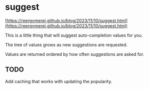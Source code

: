 # suggest

[https://reergymerej.github.io/blog/2023/11/10/suggest.html](https://reergymerej.github.io/blog/2023/11/10/suggest.html)

This is a little thing that will suggest auto-completion values for you.

The tree of values grows as new suggestions are requested.

Values are returned ordered by how often suggestions are asked for.

## TODO
Add caching that works with updating the popularity.
